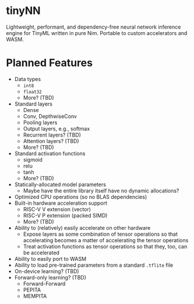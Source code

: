 <!--
 Copyright (c) 2023 Garrett Kinman
 
 This software is released under the MIT License.
 https://opensource.org/licenses/MIT
-->

# tinyNN
Lightweight, performant, and dependency-free neural network inference engine for TinyML written in pure Nim. Portable to custom accelerators and WASM.

# Planned Features
- Data types
  - `int8`
  - `float32`
  - More? (TBD)
- Standard layers
  - Dense
  - Conv, DepthwiseConv
  - Pooling layers
  - Output layers, e.g., softmax
  - Recurrent layers? (TBD)
  - Attention layers? (TBD)
  - More? (TBD)
- Standard activation functions
  - sigmoid
  - relu
  - tanh
  - More? (TBD)
- Statically-allocated model parameters
  - Maybe have the entire library itself have no dynamic allocations?
- Optimized CPU operations (so no BLAS dependencies)
- Built-in hardware acceleration support
  - RISC-V V extension (vector)
  - RISC-V P extension (packed SIMD)
  - More? (TBD)
- Ability to (relatively) easily accelerate on other hardware
  - Expose layers as some combination of tensor operations so that accelerating becomes a matter of accelerating the tensor operations
  - Treat activation functions as tensor operations so that they, too, can be accelerated
- Ability to easily port to WASM
- Ability to load pre-trained parameters from a standard `.tflite` file
- On-device learning? (TBD)
- Forward-only learning? (TBD)
  - Forward-Forward
  - PEPITA
  - MEMPITA
